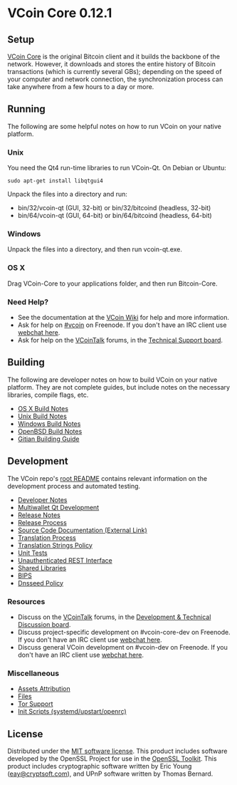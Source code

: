 VCoin Core 0.12.1
=====================

Setup
---------------------
[VCoin Core](http://vcoin.org/en/download) is the original Bitcoin client and it builds the backbone of the network. However, it downloads and stores the entire history of Bitcoin transactions (which is currently several GBs); depending on the speed of your computer and network connection, the synchronization process can take anywhere from a few hours to a day or more.

Running
---------------------
The following are some helpful notes on how to run VCoin on your native platform.

### Unix

You need the Qt4 run-time libraries to run VCoin-Qt. On Debian or Ubuntu:

	sudo apt-get install libqtgui4

Unpack the files into a directory and run:

- bin/32/vcoin-qt (GUI, 32-bit) or bin/32/bitcoind (headless, 32-bit)
- bin/64/vcoin-qt (GUI, 64-bit) or bin/64/bitcoind (headless, 64-bit)



### Windows

Unpack the files into a directory, and then run vcoin-qt.exe.

### OS X

Drag VCoin-Core to your applications folder, and then run Bitcoin-Core.

### Need Help?

* See the documentation at the [VCoin Wiki](https://en.vcoin.it/wiki/Main_Page)
for help and more information.
* Ask for help on [#vcoin](http://webchat.freenode.net?channels=bitcoin) on Freenode. If you don't have an IRC client use [webchat here](http://webchat.freenode.net?channels=bitcoin).
* Ask for help on the [VCoinTalk](https://vcointalk.org/) forums, in the [Technical Support board](https://bitcointalk.org/index.php?board=4.0).

Building
---------------------
The following are developer notes on how to build VCoin on your native platform. They are not complete guides, but include notes on the necessary libraries, compile flags, etc.

- [OS X Build Notes](build-osx.md)
- [Unix Build Notes](build-unix.md)
- [Windows Build Notes](build-windows.md)
- [OpenBSD Build Notes](build-openbsd.md)
- [Gitian Building Guide](gitian-building.md)

Development
---------------------
The VCoin repo's [root README](/README.md) contains relevant information on the development process and automated testing.

- [Developer Notes](developer-notes.md)
- [Multiwallet Qt Development](multiwallet-qt.md)
- [Release Notes](release-notes.md)
- [Release Process](release-process.md)
- [Source Code Documentation (External Link)](https://dev.visucore.com/vcoin/doxygen/)
- [Translation Process](translation_process.md)
- [Translation Strings Policy](translation_strings_policy.md)
- [Unit Tests](unit-tests.md)
- [Unauthenticated REST Interface](REST-interface.md)
- [Shared Libraries](shared-libraries.md)
- [BIPS](bips.md)
- [Dnsseed Policy](dnsseed-policy.md)

### Resources
* Discuss on the [VCoinTalk](https://vcointalk.org/) forums, in the [Development & Technical Discussion board](https://bitcointalk.org/index.php?board=6.0).
* Discuss project-specific development on #vcoin-core-dev on Freenode. If you don't have an IRC client use [webchat here](http://webchat.freenode.net/?channels=bitcoin-core-dev).
* Discuss general VCoin development on #vcoin-dev on Freenode. If you don't have an IRC client use [webchat here](http://webchat.freenode.net/?channels=bitcoin-dev).

### Miscellaneous
- [Assets Attribution](assets-attribution.md)
- [Files](files.md)
- [Tor Support](tor.md)
- [Init Scripts (systemd/upstart/openrc)](init.md)

License
---------------------
Distributed under the [MIT software license](http://www.opensource.org/licenses/mit-license.php).
This product includes software developed by the OpenSSL Project for use in the [OpenSSL Toolkit](https://www.openssl.org/). This product includes
cryptographic software written by Eric Young ([eay@cryptsoft.com](mailto:eay@cryptsoft.com)), and UPnP software written by Thomas Bernard.
